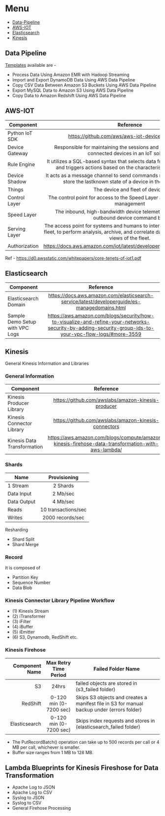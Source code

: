 
# Menu

* [Data-Pipeline](#data-pipeline)
* [AWS-IOT](#aws-iot)
* [Elasticsearch](#elasticsearch)
* [Kinesis](#kinesis)

## Data Pipeline

[Templates](https://docs.aws.amazon.com/datapipeline/latest/DeveloperGuide/welcome.html) available are -

* Process Data Using Amazon EMR with Hadoop Streaming
* Import and Export DynamoDB Data Using AWS Data Pipeline
* Copy CSV Data Between Amazon S3 Buckets Using AWS Data Pipeline
* Export MySQL Data to Amazon S3 Using AWS Data Pipeline
* Copy Data to Amazon Redshift Using AWS Data Pipeline

## AWS-IOT

| Component   |      Reference      |
|----------|:-------------:|
| Python IoT SDK |  https://github.com/aws/aws-iot-device-sdk-python |
| Device Gateway | Responsible for maintaining the sessions and subscriptions for all connected devices in an IoT solution |
| Rule Engine | It utilizes a SQL-based syntax that selects data from message payloads and triggers actions based on the characteristics of the IoT data|
| Device Shadow | It acts as a message channel to send commands reliably to a device, and store the lastknown state of a device in the AWS platform. |
| Things | The device and fleet of devices |
| Control Layer | The control point for access to the Speed Layer and the nexus for fleet management |
| Speed Layer | The inbound, high-bandwidth device telemetry data bus and the outbound device command bus |
| Serving Layer | The access point for systems and humans to interact with the devices in a fleet, to perform analysis, archive, and correlate data, and to use real-time views of the fleet.|
| Authorization | https://docs.aws.amazon.com/iot/latest/developerguide/authorization.html |

Ref - https://d0.awsstatic.com/whitepapers/core-tenets-of-iot1.pdf

## Elasticsearch

| Component   |      Reference      |
|----------|:-------------:|
| Elasticsearch Domain |  https://docs.aws.amazon.com/elasticsearch-service/latest/developerguide/es-managedomains.html |
| Sample Demo Setup with VPC Logs | https://aws.amazon.com/blogs/security/how-to-visualize-and-refine-your-networks-security-by-adding-security-group-ids-to-your-vpc-flow-logs/#more-3559 | 

## Kinesis
General Kinesis Information and Libraries

### General Information

| Component   |      Reference      |
|----------|:-------------:|
| Kinesis Producer Library |  https://github.com/awslabs/amazon-kinesis-producer |
| Kinesis Connector Library | https://github.com/awslabs/amazon-kinesis-connectors | 
| Kinesis Data Transformation | https://aws.amazon.com/blogs/compute/amazon-kinesis-firehose-data-transformation-with-aws-lambda/ |


### Shards

| Name   |      Provisioning      |
|----------|:-------------:|
| 1 Stream |  2 Shards |
| Data Input | 2 Mb/sec |
| Data Output | 4 Mb/sec |
| Reads | 10 transactions/sec |
| Writes | 2000 records/sec |

Resharding

* Shard Split
* Shard Merge

### Record

It is composed of 

* Partition Key
* Sequence Number
* Data Blob

### Kinesis Connector Library Pipeline Workflow

* (1) Kinesis Stream 
* (2) iTransformer
* (3) iFilter
* (4) iBuffer
* (5) iEmitter
* (6) S3, Dynamodb, RedShift etc.


### Kinesis Firehose

| Component Name   | Max Retry Time Period  |   Failed Folder Name |
|------------------:|:-------------------------:|----------------------|
| S3 | 24hrs | failed objects are stored in (s3_failed folder) |
| RedShift | 0-120 min (0-7200 sec) | Skips S3 objects and creates a manifest file in S3 for manual backup under (errors folder) |
| Elasticsearch | 0-120 min (0-7200 sec) | Skips index requests and stores in (elasticsearch_failed folder)|

* The PutRecordBatch() operation can take up to 500 records per call or 4 MB per call, whichever is smaller. 
* Buffer size ranges from 1 MB to 128 MB.

## Lambda Blueprints for Kinesis Fireshose for Data Transformation

* Apache Log to JSON
* Apache Log to CSV
* Syslog to JSON
* Syslog to CSV
* General Firehose Processing
